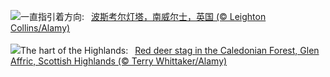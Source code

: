 ![](https://www.bing.com/th?id=OHR.PorthcawlLighthouse_ZH-CN6655235820_UHD.jpg&w=1000)一直指引着方向:&nbsp;&ensp;[波斯考尔灯塔，南威尔士，英国 (© Leighton Collins/Alamy)](https://www.bing.com/th?id=OHR.PorthcawlLighthouse_ZH-CN6655235820_UHD.jpg)
<br><br/>
![](https://www.bing.com/th?id=OHR.RedStag_EN-US3910525623_UHD.jpg&w=1000)The hart of the Highlands:&nbsp;&ensp;[Red deer stag in the Caledonian Forest, Glen Affric, Scottish Highlands (© Terry Whittaker/Alamy)](https://www.bing.com/th?id=OHR.RedStag_EN-US3910525623_UHD.jpg)
<br><br/>
